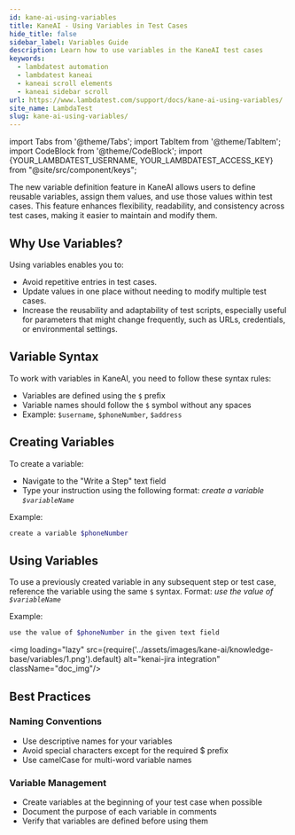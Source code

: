 ```yaml
---
id: kane-ai-using-variables
title: KaneAI - Using Variables in Test Cases
hide_title: false
sidebar_label: Variables Guide
description: Learn how to use variables in the KaneAI test cases
keywords:
  - lambdatest automation
  - lambdatest kaneai
  - kaneai scroll elements
  - kaneai sidebar scroll
url: https://www.lambdatest.com/support/docs/kane-ai-using-variables/
site_name: LambdaTest
slug: kane-ai-using-variables/
---
```


import Tabs from '@theme/Tabs';
import TabItem from '@theme/TabItem';
import CodeBlock from '@theme/CodeBlock';
import {YOUR_LAMBDATEST_USERNAME, YOUR_LAMBDATEST_ACCESS_KEY} from "@site/src/component/keys";

<script type="application/ld+json"
      dangerouslySetInnerHTML={{ __html: JSON.stringify({
       "@context": "https://schema.org",
        "@type": "BreadcrumbList",
        "itemListElement": [{
          "@type": "ListItem",
          "position": 1,
          "name": "Home",
          "item": "https://www.lambdatest.com"
        },{
          "@type": "ListItem",
          "position": 2,
          "name": "Support",
          "item": "https://www.lambdatest.com/support/docs/"
        },{
          "@type": "ListItem",
          "position": 3,
          "name": "KaneAI Jira Integration",
          "item": "https://www.lambdatest.com/support/docs/kane-ai-using-variables/"
        }]
      })
    }}
></script>
The new variable definition feature in KaneAI allows users to define reusable variables, assign them values, and use those values within test cases. This feature enhances flexibility, readability, and consistency across test cases, making it easier to maintain and modify them.

## Why Use Variables?
Using variables enables you to:
- Avoid repetitive entries in test cases.
- Update values in one place without needing to modify multiple test cases.
- Increase the reusability and adaptability of test scripts, especially useful for parameters that might change frequently, such as URLs, credentials, or environmental settings.

## Variable Syntax
To work with variables in KaneAI, you need to follow these syntax rules:

- Variables are defined using the `$` prefix
- Variable names should follow the `$` symbol without any spaces
- Example: `$username`, `$phoneNumber`, `$address`

## Creating Variables
To create a variable:

- Navigate to the "Write a Step" text field
- Type your instruction using the following format: *create a variable `$variableName`*

Example:
```bash
create a variable $phoneNumber
```

## Using Variables
To use a previously created variable in any subsequent step or test case, reference the variable using the same `$` syntax. Format: *use the value of `$variableName`*

Example:
```bash
use the value of $phoneNumber in the given text field
```
<img loading="lazy" src={require('../assets/images/kane-ai/knowledge-base/variables/1.png').default} alt="kenai-jira integration" className="doc_img"/>

## Best Practices
### Naming Conventions
- Use descriptive names for your variables
- Avoid special characters except for the required $ prefix
- Use camelCase for multi-word variable names

### Variable Management
- Create variables at the beginning of your test case when possible
- Document the purpose of each variable in comments
- Verify that variables are defined before using them
